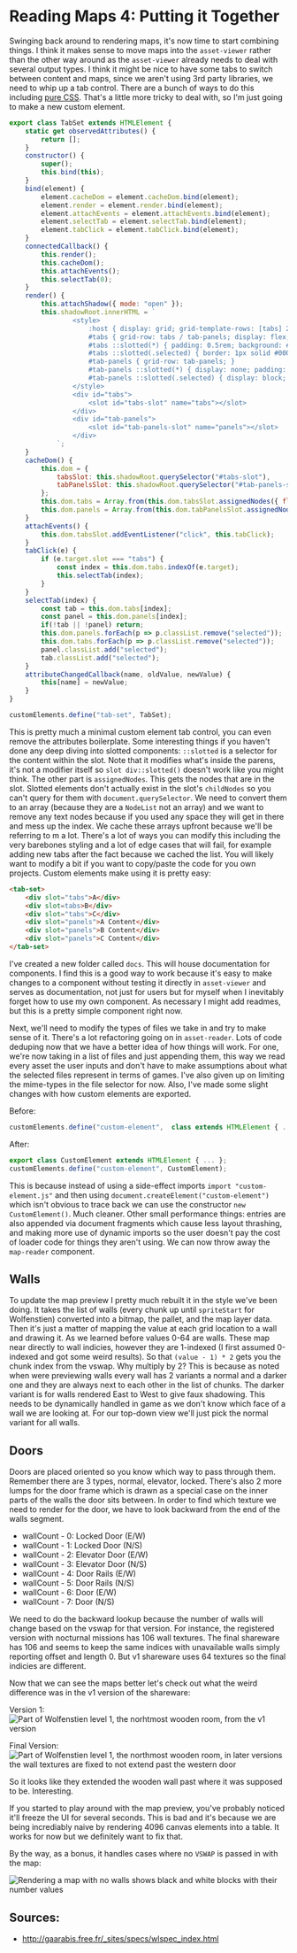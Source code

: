 Reading Maps 4: Putting it Together
===================================

Swinging back around to rendering maps, it's now time to start combining things.  I think it makes sense to move maps into the `asset-viewer` rather than the other way around as the `asset-viewer` already needs to deal with several output types.  I think it might be nice to have some tabs to switch between content and maps, since we aren't using 3rd party libraries, we need to whip up a tab control.  There are a bunch of ways to do this including [pure CSS](https://ndesmic.github.io/nojs-lib/examples/tab/tab.html).  That's a little more tricky to deal with, so I'm just going to make a new custom element.

```js
export class TabSet extends HTMLElement {
	static get observedAttributes() {
		return [];
	}
	constructor() {
		super();
		this.bind(this);
	}
	bind(element) {
		element.cacheDom = element.cacheDom.bind(element);
		element.render = element.render.bind(element);
		element.attachEvents = element.attachEvents.bind(element);
		element.selectTab = element.selectTab.bind(element);
		element.tabClick = element.tabClick.bind(element);
	}
	connectedCallback() {
		this.render();
		this.cacheDom();
		this.attachEvents();
		this.selectTab(0);
	}
	render() {
		this.attachShadow({ mode: "open" });
		this.shadowRoot.innerHTML = `
				<style>
					:host { display: grid; grid-template-rows: [tabs] 2rem [tab-panels] auto; }
					#tabs { grid-row: tabs / tab-panels; display: flex; cursor: pointer; user-select: none; border-bottom: 1px solid #000; }
					#tabs ::slotted(*) { padding: 0.5rem; background: #efefef; display: flex; align-items: center; }
					#tabs ::slotted(.selected) { border: 1px solid #000; border-bottom: none; background: #fff; top: 1px; }
					#tab-panels { grid-row: tab-panels; }
					#tab-panels ::slotted(*) { display: none; padding: 0.5rem }
					#tab-panels ::slotted(.selected) { display: block; }
				</style>
				<div id="tabs">
					<slot id="tabs-slot" name="tabs"></slot>
				</div>
				<div id="tab-panels">
					<slot id="tab-panels-slot" name="panels"></slot>
				</div>
			`;
	}
	cacheDom() {
		this.dom = {
			tabsSlot: this.shadowRoot.querySelector("#tabs-slot"),
			tabPanelsSlot: this.shadowRoot.querySelector("#tab-panels-slot")
		};
		this.dom.tabs = Array.from(this.dom.tabsSlot.assignedNodes({ flatten: true })).filter(n => n.nodeType === Node.ELEMENT_NODE);
		this.dom.panels = Array.from(this.dom.tabPanelsSlot.assignedNodes({ flatten: true })).filter(n => n.nodeType === Node.ELEMENT_NODE);
	}
	attachEvents() {
		this.dom.tabsSlot.addEventListener("click", this.tabClick);
	}
	tabClick(e) {
		if (e.target.slot === "tabs") {
			const index = this.dom.tabs.indexOf(e.target);
			this.selectTab(index);
		}
	}
	selectTab(index) {
		const tab = this.dom.tabs[index];
		const panel = this.dom.panels[index];
		if(!tab || !panel) return;
		this.dom.panels.forEach(p => p.classList.remove("selected"));
		this.dom.tabs.forEach(p => p.classList.remove("selected"));
		panel.classList.add("selected");
		tab.classList.add("selected");
	}
	attributeChangedCallback(name, oldValue, newValue) {
		this[name] = newValue;
	}
}

customElements.define("tab-set", TabSet);
```

This is pretty much a minimal custom element tab control, you can even remove the attributes boilerplate.  Some interesting things if you haven't done any deep diving into slotted components: `::slotted` is a selector for the content within the slot.  Note that it modifies what's inside the parens, it's not a modifier itself so `slot div::slotted()` doesn't work like you might think.  The other part is `assignedNodes`.  This gets the nodes that are in the slot. Slotted elements don't actually exist in the slot's `childNodes` so you can't query for them with `document.querySelector`.  We need to convert them to an array (because they are a `NodeList` not an array) and we want to remove any text nodes because if you used any space they will get in there and mess up the index.  We cache these arrays upfront because we'll be referring to m a lot.  There's a lot of ways you can modify this including the very barebones styling and a lot of edge cases that will fail, for example adding new tabs after the fact because we cached the list.  You will likely want to modify a bit if you want to copy/paste the code for you own projects.  Custom elements make using it is pretty easy:

```html
<tab-set>
	<div slot="tabs">A</div>
	<div slot=tabs>B</div>
	<div slot="tabs">C</div>
	<div slot="panels">A Content</div>
	<div slot="panels">B Content</div>
	<div slot="panels">C Content</div>
</tab-set>
```

I've created a new folder called `docs`.  This will house documentation for components.  I find this is a good way to work because it's easy to make changes to a component without testing it directly in `asset-viewer` and serves as documentation, not just for users but for myself when I inevitably forget how to use my own component.  As necessary I might add readmes, but this is a pretty simple component right now.

Next, we'll need to modify the types of files we take in and try to make sense of it.  There's a lot refactoring going on in `asset-reader`.  Lots of code deduping now that we have a better idea of how things will work.  For one, we're now taking in a list of files and just appending them, this way we read every asset the user inputs and don't have to make assumptions about what the selected files represent in terms of games.  I've also given up on limiting the mime-types in the file selector for now.  Also, I've made some slight changes with how custom elements are exported.

Before:

```js
customElements.define("custom-element",  class extends HTMLElement { ... });
```

After:
```js
export class CustomElement extends HTMLElement { ... };
customElements.define("custom-element", CustomElement);
```

This is because instead of using a side-effect imports `import "custom-element.js"` and then using `document.createElement("custom-element")` which isn't obvious to trace back we can use the constructor `new CustomElement()`.  Much cleaner.  Other small performance things: entries are also appended via document fragments which cause less layout thrashing, and making more use of dynamic imports so the user doesn't pay the cost of loader code for things they aren't using.  We can now throw away the `map-reader` component.

Walls
-----

To update the map preview I pretty much rebuilt it in the style we've been doing.  It takes the list of walls (every chunk up until `spriteStart` for Wolfenstien) converted into a bitmap, the pallet, and the map layer data.  Then it's just a matter of mapping the value at each grid location to a wall and drawing it.  As we learned before values 0-64 are walls.  These map near directly to wall indicies, however they are 1-indexed (I first assumed 0-indexed and got some weird results).  So that `(value - 1) * 2` gets you the chunk index from the vswap.  Why multiply by 2?  This is because as noted when were previewing walls every wall has 2 variants a normal and a darker one and they are always next to each other in the list of chunks.  The darker variant is for walls rendered East to West to give faux shadowing.  This needs to be dynamically handled in game as we don't know which face of a wall we are looking at.  For our top-down view we'll just pick the normal variant for all walls.

Doors
-----

Doors are placed oriented so you know which way to pass through them.  Remember there are 3 types, normal, elevator, locked.  There's also 2 more lumps for the door frame which is drawn as a special case on the inner parts of the walls the door sits between.  In order to find which texture we need to render for the door, we have to look backward from the end of the walls segment.

- wallCount - 0: Locked Door (E/W)
- wallCount - 1: Locked Door (N/S)
- wallCount - 2: Elevator Door (E/W)
- wallCount - 3: Elevator Door (N/S)
- wallCount - 4: Door Rails (E/W)
- wallCount - 5: Door Rails (N/S)
- wallCount - 6: Door (E/W)
- wallCount - 7: Door (N/S)

We need to do the backward lookup because the number of walls will change based on the vswap for that version.  For instance, the registered version with nocturnal missions has 106 wall textures.  The final shareware has 106 and seems to keep the same indices with unavailable walls simply reporting offset and length 0.  But v1 shareware uses 64 textures so the final indicies are different.

Now that we can see the maps better let's check out what the weird difference was in the v1 version of the shareware:

Version 1:
![Part of Wolfenstien level 1, the norhtmost wooden room, from the v1 version](images/chapter11/wolf-v1.png)

Final Version:
![Part of Wolfenstien level 1, the northmost wooden room, in later versions the wall textures are fixed to not extend past the western door](images/chapter11/wolf-vf.png)

So it looks like they extended the wooden wall past where it was supposed to be.  Interesting.

If you started to play around with the map preview, you've probably noticed it'll freeze the UI for several seconds.  This is bad and it's because we are being incrediably naive by rendering 4096 canvas elements into a table.  It works for now but we definitely want to fix that.

By the way, as a bonus, it handles cases where no `VSWAP` is passed in with the map:

![Rendering a map with no walls shows black and white blocks with their number values](images/chapter11/no-walls.png)

Sources:
-------
- http://gaarabis.free.fr/_sites/specs/wlspec_index.html